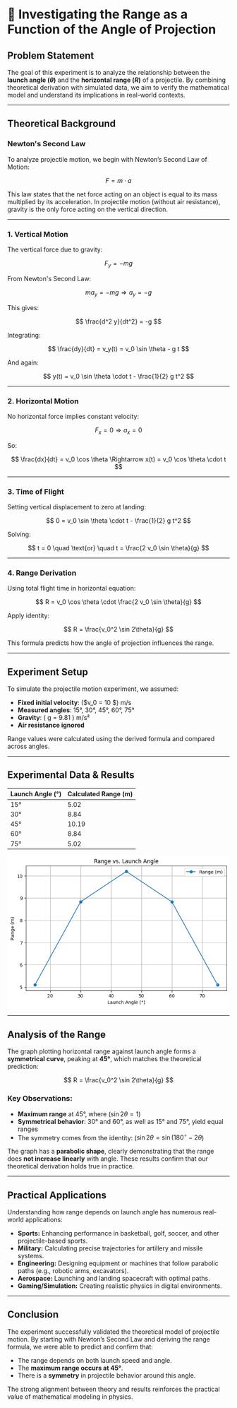 # 📌 Investigating the Range as a Function of the Angle of Projection

## Problem Statement

The goal of this experiment is to analyze the relationship between the **launch angle ($\theta$)** and the **horizontal range ($R$)** of a projectile. By combining theoretical derivation with simulated data, we aim to verify the mathematical model and understand its implications in real-world contexts.

---

## Theoretical Background

### Newton's Second Law

To analyze projectile motion, we begin with Newton’s Second Law of Motion:

$$
F = m \cdot a
$$

This law states that the net force acting on an object is equal to its mass multiplied by its acceleration. In projectile motion (without air resistance), gravity is the only force acting on the vertical direction.

---

### 1. Vertical Motion

The vertical force due to gravity:

$$
F_y = -mg
$$

From Newton's Second Law:

$$
ma_y = -mg \Rightarrow a_y = -g
$$

This gives:

$$
\frac{d^2 y}{dt^2} = -g
$$

Integrating:

$$
\frac{dy}{dt} = v_y(t) = v_0 \sin \theta - g t
$$

And again:

$$
y(t) = v_0 \sin \theta \cdot t - \frac{1}{2} g t^2
$$

---

### 2. Horizontal Motion

No horizontal force implies constant velocity:

$$
F_x = 0 \Rightarrow a_x = 0
$$

So:

$$
\frac{dx}{dt} = v_0 \cos \theta \Rightarrow x(t) = v_0 \cos \theta \cdot t
$$

---

### 3. Time of Flight

Setting vertical displacement to zero at landing:

$$
0 = v_0 \sin \theta \cdot t - \frac{1}{2} g t^2
$$

Solving:

$$
t = 0 \quad \text{or} \quad t = \frac{2 v_0 \sin \theta}{g}
$$

---

### 4. Range Derivation

Using total flight time in horizontal equation:

$$
R = v_0 \cos \theta \cdot \frac{2 v_0 \sin \theta}{g}
$$

Apply identity:

$$
R = \frac{v_0^2 \sin 2\theta}{g}
$$

This formula predicts how the angle of projection influences the range.

---

## Experiment Setup

To simulate the projectile motion experiment, we assumed:

- **Fixed initial velocity**: ($v_0 = 10 $) m/s
- **Measured angles**: 15°, 30°, 45°, 60°, 75°
- **Gravity**: \( g = 9.81 \) m/s²
- **Air resistance ignored**

Range values were calculated using the derived formula and compared across angles.

---

## Experimental Data & Results

| Launch Angle (°) | Calculated Range (m) |
| ------------------- | ---------------------- |
| 15°              | 5.02                 |
| 30°              | 8.84                 |
| 45°              | 10.19                |
| 60°              | 8.84                 |
| 75°              | 5.02                 |

![Range vs Angle](range_vs_angle.png)

---

## Analysis of the Range

The graph plotting horizontal range against launch angle forms a **symmetrical curve**, peaking at **45°**, which matches the theoretical prediction:

$$
R = \frac{v_0^2 \sin 2\theta}{g}
$$

### Key Observations:

- **Maximum range** at 45°, where ($\sin 2\theta = 1$)
- **Symmetrical behavior**: 30° and 60°, as well as 15° and 75°, yield equal ranges
- The symmetry comes from the identity: ($\sin 2\theta = \sin(180^\circ - 2\theta$)

The graph has a **parabolic shape**, clearly demonstrating that the range does **not increase linearly** with angle. These results confirm that our theoretical derivation holds true in practice.

---

## Practical Applications

Understanding how range depends on launch angle has numerous real-world applications:

- **Sports:** Enhancing performance in basketball, golf, soccer, and other projectile-based sports.
- **Military:** Calculating precise trajectories for artillery and missile systems.
- **Engineering:** Designing equipment or machines that follow parabolic paths (e.g., robotic arms, excavators).
- **Aerospace:** Launching and landing spacecraft with optimal paths.
- **Gaming/Simulation:** Creating realistic physics in digital environments.

---

## Conclusion

The experiment successfully validated the theoretical model of projectile motion. By starting with Newton’s Second Law and deriving the range formula, we were able to predict and confirm that:

- The range depends on both launch speed and angle.
- The **maximum range occurs at 45°**.
- There is a **symmetry** in projectile behavior around this angle.

The strong alignment between theory and results reinforces the practical value of mathematical modeling in physics.

